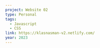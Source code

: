 ```yaml
---
project: Website 02
type: Personal
tags:
  - Javascript
  - CSS
link: https://klasnasman-v2.netlify.com/
year: 2023
---
```


